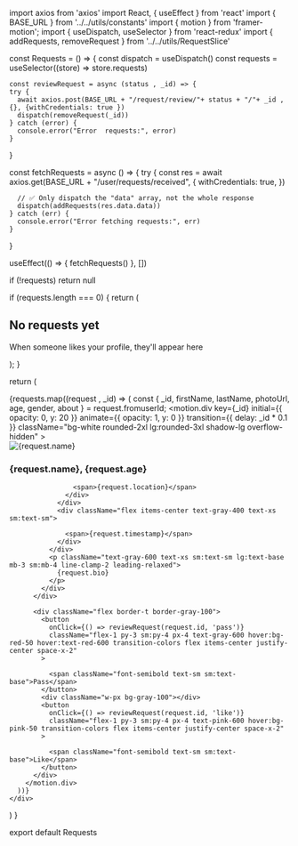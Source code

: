 import axios from 'axios'
import React, { useEffect } from 'react'
import { BASE_URL } from '../../utils/constants'
import { motion } from 'framer-motion';
import { useDispatch, useSelector } from 'react-redux'
import { addRequests, removeRequest } from '../../utils/RequestSlice'

const Requests = () => {
  const dispatch = useDispatch()
  const requests = useSelector((store) => store.requests)

    const reviewRequest = async (status , _id) => {
    try {
      await axios.post(BASE_URL + "/request/review/"+ status + "/"+ _id , {}, {withCredentials: true })
      dispatch(removeRequest(_id))
    } catch (error) {
      console.error("Error  requests:", error)
    }
    
  } 

  const fetchRequests = async () => {
    try {
      const res = await axios.get(BASE_URL + "/user/requests/received", {
        withCredentials: true,
      })

      // ✅ Only dispatch the "data" array, not the whole response
      dispatch(addRequests(res.data.data))
    } catch (err) {
      console.error("Error fetching requests:", err)
    }
  }

  useEffect(() => {
    fetchRequests()
  }, [])

  if (!requests) return null

  if (requests.length === 0) {
    return (
      <div className="flex flex-col items-center justify-center h-full p-8 text-center">
        <Heart className="w-16 h-16 text-pink-300 mb-4" />
        <h2 className="text-2xl font-bold text-gray-800 mb-2">No requests yet</h2>
        <p className="text-gray-600">When someone likes your profile, they'll appear here</p>
      </div>
    );
  }

  return (
    <div className="h-full overflow-y-auto p-3 sm:p-4 lg:p-6 space-y-3 sm:space-y-4">
      {requests.map((request , _id) => (
        const { _id, firstName, lastName, photoUrl, age, gender, about } = request.fromuserId;
        <motion.div
          key={_id}
          initial={{ opacity: 0, y: 20 }}
          animate={{ opacity: 1, y: 0 }}
          transition={{ delay: _id * 0.1 }}
          className="bg-white rounded-2xl lg:rounded-3xl shadow-lg overflow-hidden"
        >
          <div className="flex">
            <div className="w-24 h-32 sm:w-32 sm:h-40 lg:w-40 lg:h-48">
              <img
                src={requests.photoUrl}
                alt={request.name}
                className="w-full h-full object-cover"
              />
            </div>
            <div className="flex-1 p-3 sm:p-4 lg:p-6">
              <div className="flex items-start justify-between mb-2 sm:mb-3">
                <div>
                  <h3 className="text-lg sm:text-xl lg:text-2xl font-bold text-gray-800">
                    {request.name}, {request.age}
                  </h3>
                  <div className="flex items-center text-gray-500 text-xs sm:text-sm">
                    
                    <span>{request.location}</span>
                  </div>
                </div>
                <div className="flex items-center text-gray-400 text-xs sm:text-sm">
                 
                  <span>{request.timestamp}</span>
                </div>
              </div>
              <p className="text-gray-600 text-xs sm:text-sm lg:text-base mb-3 sm:mb-4 line-clamp-2 leading-relaxed">
                {request.bio}
              </p>
            </div>
          </div>
          
          <div className="flex border-t border-gray-100">
            <button
              onClick={() => reviewRequest(request.id, 'pass')}
              className="flex-1 py-3 sm:py-4 px-4 text-gray-600 hover:bg-red-50 hover:text-red-600 transition-colors flex items-center justify-center space-x-2"
            >
              
              <span className="font-semibold text-sm sm:text-base">Pass</span>
            </button>
            <div className="w-px bg-gray-100"></div>
            <button
              onClick={() => reviewRequest(request.id, 'like')}
              className="flex-1 py-3 sm:py-4 px-4 text-pink-600 hover:bg-pink-50 transition-colors flex items-center justify-center space-x-2"
            >
              
              <span className="font-semibold text-sm sm:text-base">Like</span>
            </button>
          </div>
        </motion.div>
      ))}
    </div>
  )
}

export default Requests
